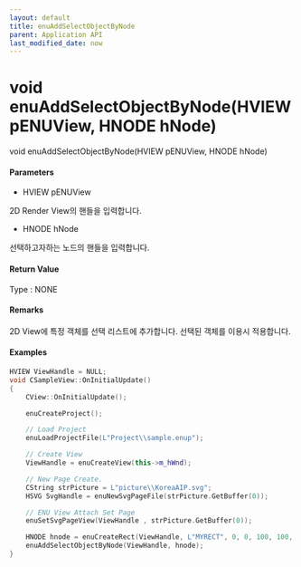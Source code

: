 ```yaml
---
layout: default
title: enuAddSelectObjectByNode
parent: Application API
last_modified_date: now
---
```

# void enuAddSelectObjectByNode\(HVIEW pENUView, HNODE hNode\)

void enuAddSelectObjectByNode\(HVIEW pENUView, HNODE hNode\)

#### Parameters

* HVIEW pENUView

2D Render View의 핸들을 입력합니다.

* HNODE hNode

선택하고자하는 노드의 핸들을 입력합니다.

#### Return Value

Type : NONE

#### Remarks

2D View에 특정 객체를 선택 리스트에 추가합니다. 선택된 객체를 이용시 적용합니다.

#### Examples

```cpp
HVIEW ViewHandle = NULL; 
void CSampleView::OnInitialUpdate() 
{ 
    CView::OnInitialUpdate(); 

    enuCreateProject(); 

    // Load Project
    enuLoadProjectFile(L"Project\\sample.enup"); 

    // Create View
    ViewHandle = enuCreateView(this->m_hWnd); 

    // New Page Create. 
    CString strPicture = L"picture\\KoreaAIP.svg"; 
    HSVG SvgHandle = enuNewSvgPageFile(strPicture.GetBuffer(0)); 

    // ENU View Attach Set Page 
    enuSetSvgPageView(ViewHandle , strPicture.GetBuffer(0)); 

    HNODE hnode = enuCreateRect(ViewHandle, L"MYRECT", 0, 0, 100, 100, 0, 0);  
    enuAddSelectObjectByNode(ViewHandle, hnode);
}
```



